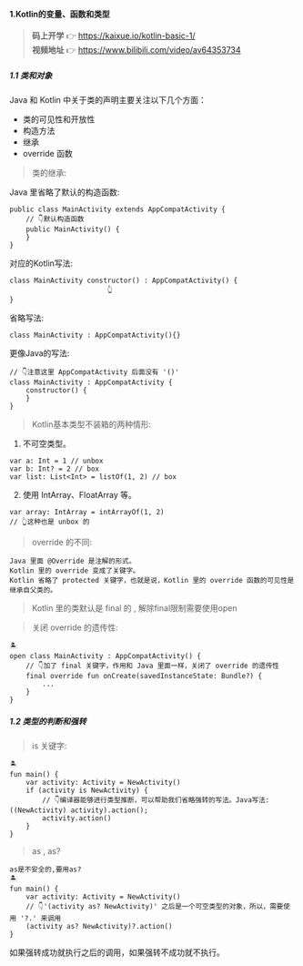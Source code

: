 
#### 1.Kotlin的变量、函数和类型
> **码上开学** 👉 <https://kaixue.io/kotlin-basic-1/> <br>
**视频地址** 👉 <https://www.bilibili.com/video/av64353734> <br>

##### 1.1 类和对象

Java 和 Kotlin 中关于类的声明主要关注以下几个方面：
- 类的可见性和开放性
- 构造方法
- 继承
- override 函数

> 类的继承:

Java 里省略了默认的构造函数:
```
public class MainActivity extends AppCompatActivity {
    // 👇默认构造函数
    public MainActivity() {
    }
}
```
对应的Kotlin写法:
```
class MainActivity constructor() : AppCompatActivity() {
                        👆
}
```
省略写法:
```
class MainActivity : AppCompatActivity(){}
```
更像Java的写法:
```
// 👇注意这里 AppCompatActivity 后面没有 '()'
class MainActivity : AppCompatActivity {
    constructor() {
    }
}
```

> Kotlin基本类型不装箱的两种情形:
1. 不可空类型。
```
var a: Int = 1 // unbox
var b: Int? = 2 // box
var list: List<Int> = listOf(1, 2) // box
```
2. 使用 IntArray、FloatArray 等。
```
var array: IntArray = intArrayOf(1, 2)
// 👆这种也是 unbox 的
```

> override 的不同:
```
Java 里面 @Override 是注解的形式。
Kotlin 里的 override 变成了关键字。
Kotlin 省略了 protected 关键字，也就是说，Kotlin 里的 override 函数的可见性是继承自父类的。
```

> Kotlin 里的类默认是 final 的 , 解除final限制需要使用open

> 关闭 override 的遗传性:
```
🏝️
open class MainActivity : AppCompatActivity() {
    // 👇加了 final 关键字，作用和 Java 里面一样，关闭了 override 的遗传性
    final override fun onCreate(savedInstanceState: Bundle?) {
        ...
    }
}
```
##### 1.2 类型的判断和强转

> is 关键字:
```
🏝️
fun main() {
    var activity: Activity = NewActivity()
    if (activity is NewActivity) {
        // 👇编译器能够进行类型推断，可以帮助我们省略强转的写法。Java写法:((NewActivity) activity).action();
        activity.action()
    }
}
```
> as , as?
```
as是不安全的,要用as?
🏝️
fun main() {
    var activity: Activity = NewActivity()
    // 👇'(activity as? NewActivity)' 之后是一个可空类型的对象，所以，需要使用 '?.' 来调用
    (activity as? NewActivity)?.action()
}
```
如果强转成功就执行之后的调用，如果强转不成功就不执行。


